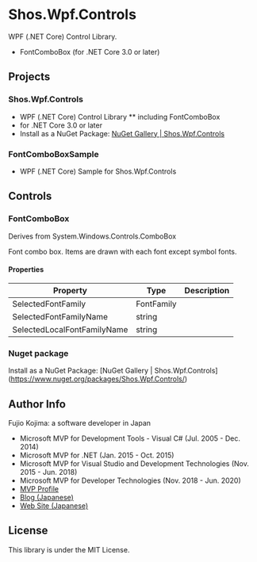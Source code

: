 # Shos.Wpf.Controls

WPF (.NET Core) Control Library.
 - FontComboBox
(for .NET Core 3.0 or later)

## Projects

### Shos.Wpf.Controls
* WPF (.NET Core) Control Library
** including FontComboBox
* for .NET Core 3.0 or later
* Install as a NuGet Package: [NuGet Gallery | Shos.Wpf.Controls](https://www.nuget.org/packages/Shos.Wpf.Controls "NuGet Gallery | Shos.Wpf.Controls")

### FontComboBoxSample
* WPF (.NET Core)  Sample for Shos.Wpf.Controls

## Controls

### FontComboBox

Derives from System.Windows.Controls.ComboBox

Font combo box.
Items are drawn with each font except symbol fonts.

#### Properties

| Property  | Type | Description |
|---|---|---|
| SelectedFontFamily | FontFamily |  |
| SelectedFontFamilyName | string  |  |
| SelectedLocalFontFamilyName | string |  |

### Nuget package

Install as a NuGet Package: [NuGet Gallery | Shos.Wpf.Controls] (https://www.nuget.org/packages/Shos.Wpf.Controls/)

## Author Info

Fujio Kojima: a software developer in Japan
* Microsoft MVP for Development Tools - Visual C# (Jul. 2005 - Dec. 2014)
* Microsoft MVP for .NET (Jan. 2015 - Oct. 2015)
* Microsoft MVP for Visual Studio and Development Technologies (Nov. 2015 - Jun. 2018)
* Microsoft MVP for Developer Technologies (Nov. 2018 - Jun. 2020)
* [MVP Profile](https://mvp.microsoft.com/en-us/PublicProfile/21482 "MVP Profile")
* [Blog (Japanese)](http://wp.shos.info "Blog (Japanese)")
* [Web Site (Japanese)](http://www.shos.info "Web Site (Japanese)")

## License

This library is under the MIT License.
